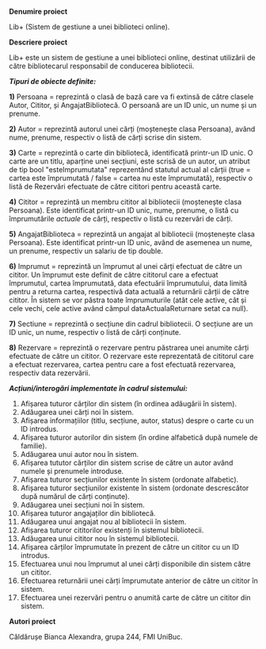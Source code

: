 **Denumire proiect**

Lib+ (Sistem de gestiune a unei biblioteci online).

**Descriere proiect**

Lib+ este un sistem de gestiune a unei biblioteci online, destinat utilizării de către bibliotecarul responsabil de conducerea bibliotecii.

**_Tipuri de obiecte definite:_**

**1)** Persoana = reprezintă o clasă de bază care va fi extinsă de către clasele Autor, Cititor, și AngajatBibliotecă. O persoană are un ID unic, un nume și un prenume.

**2)** Autor = reprezintă autorul unei cărți (moștenește clasa Persoana), având nume, prenume, respectiv o listă de cărți scrise din sistem.

**3)** Carte = reprezintă o carte din bibliotecă, identificată printr-un ID unic. O carte are un titlu, aparține unei secțiuni, este scrisă de un autor,
   un atribut de tip bool "esteImprumutata" reprezentând statutul actual al cărții (true = cartea este împrumutată / false = cartea nu este împrumutată), respectiv o listă de Rezervări efectuate de către cititori pentru această carte.

**4)** Cititor = reprezintă un membru cititor al bibliotecii (moștenește clasa Persoana). Este identificat printr-un ID unic, nume, prenume, o listă cu împrumutările *actuale* de cărți, respectiv o listă cu rezervări de cărți.

**5)** AngajatBiblioteca = reprezintă un angajat al bibliotecii (moștenește clasa Persoana). Este identificat printr-un ID unic, având de asemenea un nume, un prenume, respectiv un salariu de tip double.

**6)** Imprumut = reprezintă un împrumut al unei cărți efectuat de către un cititor. Un împrumut este definit de către cititorul care a efectuat împrumutul, cartea împrumutată, data efectuării împrumutului, data limită pentru a returna cartea, respectivă data actuală a returnării cărții de către cititor. 
   În sistem se vor păstra toate împrumuturile (atât cele active, cât și cele vechi, cele active având câmpul dataActualaReturnare setat ca null).

**7)** Sectiune = reprezintă o secțiune din cadrul bibliotecii. O secțiune are un ID unic, un nume, respectiv o listă de cărți conținute.

**8)** Rezervare = reprezintă o rezervare pentru păstrarea unei anumite cărți efectuate de către un cititor. O rezervare este reprezentată de cititorul care a efectuat rezervarea, cartea pentru care a fost efectuată rezervarea, respectiv data rezervării. 

**_Acțiuni/interogări implementate în cadrul sistemului:_**
1) Afișarea tuturor cărților din sistem (în ordinea adăugării în sistem).
2) Adăugarea unei cărți noi în sistem.
3) Afișarea informațiilor (titlu, secțiune, autor, status) despre o carte cu un ID introdus.
4) Afișarea tuturor autorilor din sistem (în ordine alfabetică după numele de familie).
5) Adăugarea unui autor nou în sistem.
6) Afișarea tututor cărților din sistem scrise de către un autor având numele și prenumele introduse.
7) Afișarea tuturor secțiunilor existente în sistem (ordonate alfabetic).
8) Afișarea tuturor secțiunilor existente în sistem (ordonate descrescător după numărul de cărți conținute).
9) Adăugarea unei secțiuni noi în sistem.
10) Afișarea tuturor angajaților din bibliotecă.
11) Adăugarea unui angajat nou al bibliotecii în sistem.
12) Afișarea tuturor cititorilor existenți în sistemul bibliotecii.
13) Adăugarea unui cititor nou în sistemul bibliotecii.
14) Afișarea cărților împrumutate în prezent de către un cititor cu un ID introdus.
15) Efectuarea unui nou împrumut al unei cărți disponibile din sistem către un cititor.
16) Efectuarea returnării unei cărți împrumutate anterior de către un cititor în sistem.
17) Efectuarea unei rezervări pentru o anumită carte de către un cititor din sistem.

**Autori proiect**

Căldărușe Bianca Alexandra, grupa 244, FMI UniBuc.
